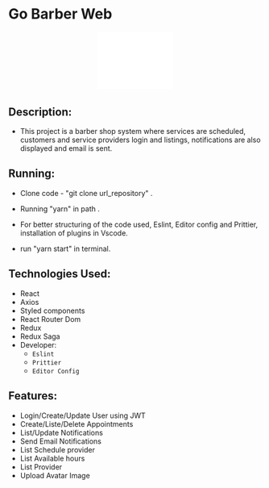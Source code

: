 <head>
	<h1>  Go Barber Web</h1>
</head>
<body>
	<p align="center">
  <img src="logo.svg" width="150" title="Go Barber Web ">
</p>
<div>

  ##  Description:
   - This project is a barber shop system where services are scheduled, customers and service providers login and listings, notifications are also displayed and email is sent.

  ##  Running:
   - Clone code - "git clone url_repository" .
   - Running "yarn" in path .
   - For better structuring of the code used, Eslint, Editor config and Prittier, installation of plugins in Vscode.

   - run "yarn start" in terminal.

   ##  Technologies Used:
   - React
   - Axios
   - Styled components
   - React Router Dom
   - Redux
   - Redux Saga
   - Developer:
        - `Eslint`
        - `Prittier`
        - `Editor Config`

  ## Features:
  - Login/Create/Update User using JWT
  - Create/Liste/Delete Appointments
  - List/Update Notifications
  - Send Email Notifications
  - List Schedule provider
  - List Available hours
  - List Provider
  - Upload Avatar Image


</div>

</body>
